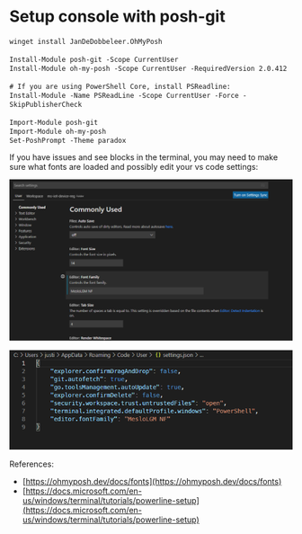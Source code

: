 # Setup console with posh-git



```
winget install JanDeDobbeleer.OhMyPosh

Install-Module posh-git -Scope CurrentUser
Install-Module oh-my-posh -Scope CurrentUser -RequiredVersion 2.0.412

# If you are using PowerShell Core, install PSReadline:
Install-Module -Name PSReadLine -Scope CurrentUser -Force -SkipPublisherCheck

Import-Module posh-git
Import-Module oh-my-posh
Set-PoshPrompt -Theme paradox
```

If you have issues and see blocks in the terminal, you may need to make sure what fonts are loaded and possibly edit your vs code settings:

![](<../../../.gitbook/assets/image (20) (1).png>)

![](<../../../.gitbook/assets/image (19) (1).png>)

References:

* [https://ohmyposh.dev/docs/fonts](https://ohmyposh.dev/docs/fonts)
* [https://docs.microsoft.com/en-us/windows/terminal/tutorials/powerline-setup](https://docs.microsoft.com/en-us/windows/terminal/tutorials/powerline-setup)

